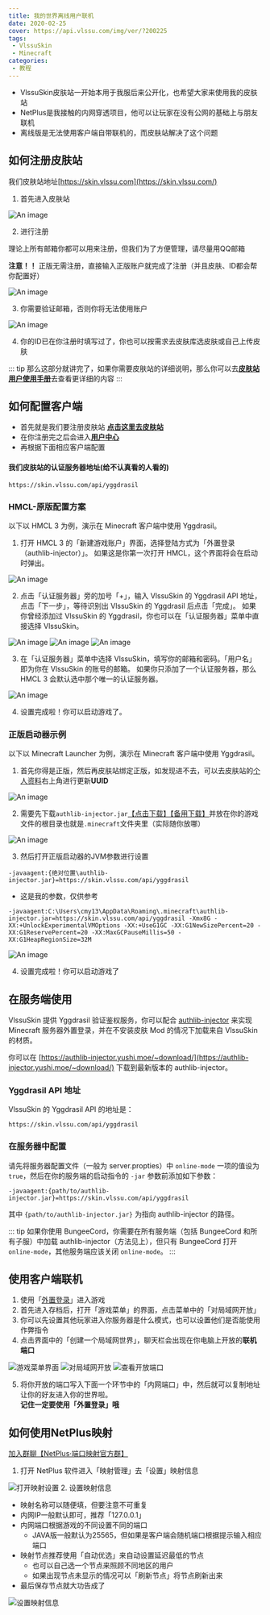 ```yaml
---
title: 我的世界离线用户联机
date: 2020-02-25
cover: https://api.vlssu.com/img/ver/?200225
tags:
 - VlssuSkin
 - Minecraft
categories: 
 - 教程
---
```


- VlssuSkin皮肤站一开始本用于我服后来公开化，也希望大家来使用我的皮肤站
- NetPlus是我接触的内网穿透项目，他可以让玩家在没有公网的基础上与朋友联机
- 离线版是无法使用客户端自带联机的，而皮肤站解决了这个问题

<!-- more -->

## 如何注册皮肤站

我们皮肤站地址[https://skin.vlssu.com](https://skin.vlssu.com/)

1. 首先进入皮肤站

![An image](./images/netplus_1.jpg)

2. 进行注册

理论上所有邮箱你都可以用来注册，但我们为了方便管理，请尽量用QQ邮箱

**注意！！** 正版无需注册，直接输入正版账户就完成了注册（并且皮肤、ID都会帮你配置好）

![An image](./images/netplus_2.jpg)

3. 你需要验证邮箱，否则你将无法使用账户

![An image](./images/netplus_3.png)

4. 你的ID已在你注册时填写过了，你也可以按需求去皮肤库选皮肤或自己上传皮肤

::: tip
那么这部分就讲完了，如果你需要皮肤站的详细说明，那么你可以去[**皮肤站用户使用手册**](https://skin.vlssu.com/manual/)去查看更详细的内容
:::

## 如何配置客户端

- 首先就是我们要注册皮肤站  [**点击这里去皮肤站**](https://skin.vlssu.com/auth/register)
- 在你注册完之后会进入[**用户中心**](http://skin.vlssu.com/user)
- 再根据下面相应客户端配置


#### 我们皮肤站的认证服务器地址(给不认真看的人看的)
```
https://skin.vlssu.com/api/yggdrasil
```

### HMCL-原版配置方案

以下以 HMCL 3 为例，演示在 Minecraft 客户端中使用 Yggdrasil。

1. 打开 HMCL 3 的「新建游戏账户」界面，选择登陆方式为「外置登录（authlib-injector）」。
如果这是你第一次打开 HMCL，这个界面将会在启动时弹出。

![An image](./images/netplus_4.png)

2. 点击「认证服务器」旁的加号「+」，输入 VlssuSkin 的 Yggdrasil API 地址，点击「下一步」，等待识别出 VlssuSkin 的 Yggdrasil 后点击「完成」。
如果你曾经添加过 VlssuSkin 的 Yggdrasil，你也可以在「认证服务器」菜单中直接选择 VlssuSkin。

![An image](./images/netplus_5.png)
![An image](./images/netplus_6.png)
![An image](./images/netplus_7.png)

3. 在「认证服务器」菜单中选择 VlssuSkin，填写你的邮箱和密码。「用户名」即为你在 VlssuSkin 的账号的邮箱。
如果你只添加了一个认证服务器，那么 HMCL 3 会默认选中那个唯一的认证服务器。

![An image](./images/netplus_8.png)

4. 设置完成啦！你可以启动游戏了。

### 正版启动器示例

以下以 Minecraft Launcher 为例，演示在 Minecraft 客户端中使用 Yggdrasil。

1. 首先你得是正版，然后再皮肤站绑定正版，如发现进不去，可以去皮肤站的[个人资料](https://skin.vlssu.com/user/profile)右上角进行更新**UUID**

![An image](./images/netplus_9.png)

2. 需要先下载`authlib-injector.jar`[【点击下载】](https://authlib-injector.yushi.moe/~download/)[【备用下载】](https://www.lanzoui.com/i4mzbqd)并放在你的游戏文件的根目录也就是`.minecraft`文件夹里（实际随你放哪）

![An image](./images/netplus_10.png)

3. 然后打开正版启动器的JVM参数进行设置

```
-javaagent:{绝对位置\authlib-injector.jar}=https://skin.vlssu.com/api/yggdrasil
```

- 这是我的参数，仅供参考

```
-javaagent:C:\Users\cmy13\AppData\Roaming\.minecraft\authlib-injector.jar=https://skin.vlssu.com/api/yggdrasil -Xmx8G -XX:+UnlockExperimentalVMOptions -XX:+UseG1GC -XX:G1NewSizePercent=20 -XX:G1ReservePercent=20 -XX:MaxGCPauseMillis=50 -XX:G1HeapRegionSize=32M
```

![An image](./images/netplus_11.png)

4. 设置完成啦！你可以启动游戏了

## 在服务端使用
VlssuSkin 提供 Yggdrasil 验证鉴权服务，你可以配合 [authlib-injector](https://github.com/yushijinhun/authlib-injector) 来实现 Minecraft 服务器外置登录，并在不安装皮肤 Mod 的情况下加载来自 VlssuSkin 的材质。

你可以在 [https://authlib-injector.yushi.moe/~download/](https://authlib-injector.yushi.moe/~download/) 下载到最新版本的 authlib-injector。

### Yggdrasil API 地址

VlssuSkin 的 Yggdrasil API 的地址是：

```
https://skin.vlssu.com/api/yggdrasil
```
### 在服务器中配置
请先将服务器配置文件（一般为 server.propties）中 `online-mode` 一项的值设为 `true`，然后在你的服务端的启动指令的 `-jar` 参数前添加如下参数：

```
-javaagent:{path/to/authlib-injector.jar}=https://skin.vlssu.com/api/yggdrasil
```

其中 `{path/to/authlib-injector.jar}` 为指向 authlib-injector 的路径。

::: tip
如果你使用 BungeeCord，你需要在所有服务端（包括 BungeeCord 和所有子服）中加载 authlib-injector（方法见上），但只有 BungeeCord 打开 `online-mode`，其他服务端应该关闭 `online-mode`。
:::

## 使用客户端联机
1. 使用「[外置登录](#如何配置客户端)」进入游戏
2. 首先进入存档后，打开「游戏菜单」的界面，点击菜单中的「对局域网开放」
3. 你可以先设置其他玩家进入你服务器是什么模式，也可以设置他们是否能使用作弊指令
4. 点击界面中的「创建一个局域网世界」，聊天栏会出现在你电脑上开放的**联机端口**

![游戏菜单界面](./images/netplus_12.png)
![对局域网开放](./images/netplus_13.png)
![查看开放端口](./images/netplus_14.png)

5. 将你开放的端口写入下面一个环节中的「内网端口」中，然后就可以复制地址让你的好友进入你的世界啦。<br>
**记住一定要使用「外置登录」哦**

## 如何使用NetPlus映射
[加入群聊【NetPlus·端口映射官方群】](https://jq.qq.com/?_wv=1027&k=5vvZx5E)

1. 打开 NetPlus 软件进入「映射管理」去「设置」映射信息

![打开映射设置](./images/netplus_15.png)
2. 设置映射信息
- 映射名称可以随便填，但要注意不可重复
- 内网IP一般默认即可，推荐「127.0.0.1」
- 内网端口根据游戏的不同设置不同的端口
  - JAVA版一般默认为25565，但如果是客户端会随机端口根据提示输入相应端口
- 映射节点推荐使用「自动优选」来自动设置延迟最低的节点
  - 也可以自己选一个节点来照顾不同地区的用户
  - 如果出现节点未显示的情况可以「刷新节点」将节点刷新出来
- 最后保存节点就大功告成了

![设置映射信息](./images/netplus_16.png)